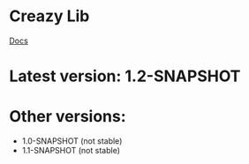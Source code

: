 # Creazy Lib

[Docs](https://lib.creazy.pl)

# Latest version: 1.2-SNAPSHOT

# Other versions:
- 1.0-SNAPSHOT (not stable)
- 1.1-SNAPSHOT (not stable)
